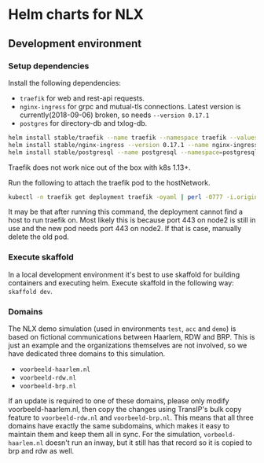 # Helm charts for NLX

## Development environment

### Setup dependencies

Install the following dependencies:

- `traefik` for web and rest-api requests.
- `nginx-ingress` for grpc and mutual-tls connections. Latest version is currently(2018-09-06) broken, so needs `--version 0.17.1`
- `postgres` for directory-db and txlog-db.

```bash
helm install stable/traefik --name traefik --namespace traefik --values helm/traefik-values.yaml
helm install stable/nginx-ingress --version 0.17.1 --name nginx-ingress --namespace=nginx-ingress --values helm/nginx-ingress-values.yaml
helm install stable/postgresql --name postgresql --namespace=postgresql --values helm/postgresql-values.yaml
```

Traefik does not work nice out of the box with k8s 1.13+.

Run the following to attach the traefik pod to the hostNetwork.

```bash
kubectl -n traefik get deployment traefik -oyaml | perl -0777 -i.original -pe 's/      volumes:/      hostNetwork: true\n      volumes:/igs' | kubectl -n traefik apply -f -
```

It may be that after running this command, the deployment cannot find a host to run traefik on. Most likely this is because port 443 on node2 is still in use and the new pod needs port 443 on node2.
If that is case, manually delete the old pod.

### Execute skaffold

In a local development environment it's best to use skaffold for building containers and executing helm.
Execute skaffold in the following way: `skaffold dev`.

### Domains

The NLX demo simulation (used in environments `test`, `acc` and `demo`) is based on fictional communications between Haarlem, RDW and BRP. This is just an example and the organizations themselves are not involved, so we have dedicated three domains to this simulation.

- `voorbeeld-haarlem.nl`
- `voorbeeld-rdw.nl`
- `voorbeeld-brp.nl`

If an update is required to one of these domains, please only modify voorbeeld-haarlem.nl, then copy the changes using TransIP's bulk copy feature to `voorbeeld-rdw.nl` and `voorbeeld-brp.nl`. This means that all three domains have exactly the same subdomains, which makes it easy to maintain them and keep them all in sync. For the simulation, `vorbeeld-haarlem.nl` doesn't run an inway, but it still has that record so it is copied to brp and rdw as well.
